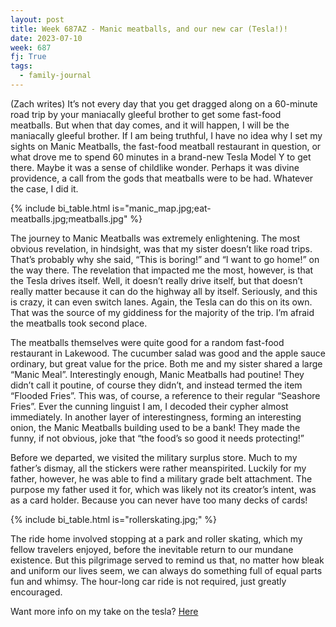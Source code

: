 ```yaml
---
layout: post
title: Week 687AZ - Manic meatballs, and our new car (Tesla!)!
date: 2023-07-10
week: 687
fj: True
tags:
  - family-journal
---
```


(Zach writes) It’s not every day that you get dragged along on a 60-minute road trip by your maniacally gleeful brother to get some fast-food meatballs. But when that day comes, and it will happen, I will be the maniacally gleeful brother. If I am being truthful, I have no idea why I set my sights on Manic Meatballs, the fast-food meatball restaurant in question, or what drove me to spend 60 minutes in a brand-new Tesla Model Y to get there. Maybe it was a sense of childlike wonder. Perhaps it was divine providence, a call from the gods that meatballs were to be had. Whatever the case, I did it.


{% include bi_table.html is="manic_map.jpg;eat-meatballs.jpg;meatballs.jpg" %}

The journey to Manic Meatballs was extremely enlightening. The most obvious revelation, in hindsight, was that my sister doesn’t like road trips. That’s probably why she said, “This is boring!” and “I want to go home!” on the way there. The revelation that impacted me the most, however, is that the Tesla drives itself. Well, it doesn’t really drive itself, but that doesn’t really matter because it can do the highway all by itself. Seriously, and this is crazy, it can even switch lanes. Again, the Tesla can do this on its own. That was the source of my giddiness for the majority of the trip. I’m afraid the meatballs took second place.


The meatballs themselves were quite good for a random fast-food restaurant in Lakewood. The cucumber salad was good and the apple sauce ordinary, but great value for the price. Both me and my sister shared a large “Manic Meal”. Interestingly enough, Manic Meatballs had poutine! They didn’t call it poutine, of course they didn’t, and instead termed the item “Flooded Fries”. This was, of course, a reference to their regular “Seashore Fries”. Ever the cunning linguist I am, I decoded their cypher almost immediately. In another layer of interestingness, forming an interesting onion, the Manic Meatballs building used to be a bank! They made the funny, if not obvious, joke that “the food’s so good it needs protecting!”



Before we departed, we visited the military surplus store. Much to my father’s dismay, all the stickers were rather meanspirited. Luckily for my father, however, he was able to find a military grade belt attachment. The purpose my father used it for, which was likely not its creator’s intent, was as a card holder. Because you can never have too many decks of cards!

{% include bi_table.html is="rollerskating.jpg;" %}


The ride home involved stopping at a park and roller skating, which my fellow travelers enjoyed, before the inevitable return to our mundane existence. But this pilgrimage served to remind us that, no matter how bleak and uniform our lives seem, we can always do something full of equal parts fun and whimsy. The hour-long car ride is not required, just greatly encouraged.



Want more info on my take on the tesla? [Here](/tesla)
